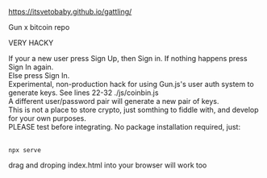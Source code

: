 https://itsvetobaby.github.io/gattling/

Gun x bitcoin repo


VERY HACKY


If your a new user press Sign Up, then Sign in. If nothing happens press Sign In again. <br>
Else press Sign In. <br>
Experimental, non-production hack for using Gun.js's user auth system to generate keys. See lines 22-32 ./js/coinbin.js <br>
A different user/password pair will generate a new pair of keys. <br>
This is not a place to store crypto, just somthing to fiddle with, and develop for your own purposes. <br>
PLEASE test before integrating. No package installation required, just: <br>
 <br>
```
npx serve
```

drag and droping index.html into your browser will work too 
